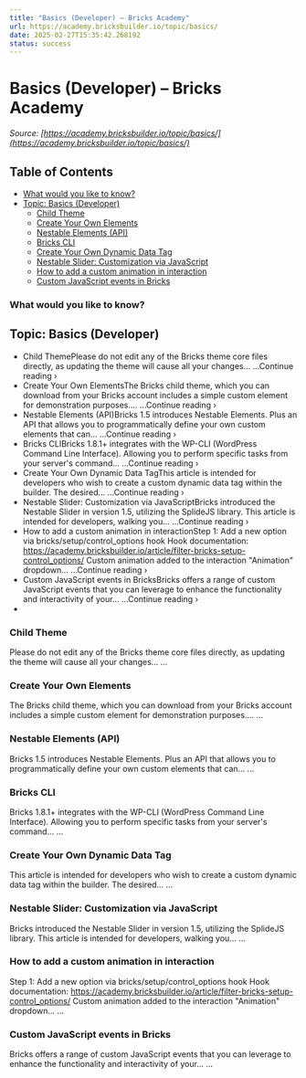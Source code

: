 ```yaml
---
title: "Basics (Developer) – Bricks Academy"
url: https://academy.bricksbuilder.io/topic/basics/
date: 2025-02-27T15:35:42.268192
status: success
---
```


# Basics (Developer) – Bricks Academy

*Source: [https://academy.bricksbuilder.io/topic/basics/](https://academy.bricksbuilder.io/topic/basics/)*

## Table of Contents

  - [What  would you like to know?](#what--would-you-like-to-know)
- [Topic: Basics (Developer)](#topic-basics-developer)
  - [Child Theme](#child-theme)
  - [Create Your Own Elements](#create-your-own-elements)
  - [Nestable Elements (API)](#nestable-elements-api)
  - [Bricks CLI](#bricks-cli)
  - [Create Your Own Dynamic Data Tag](#create-your-own-dynamic-data-tag)
  - [Nestable Slider: Customization via JavaScript](#nestable-slider-customization-via-javascript)
  - [How to add a custom animation in interaction](#how-to-add-a-custom-animation-in-interaction)
  - [Custom JavaScript events in Bricks](#custom-javascript-events-in-bricks)

### What  would you like to know?

## Topic: Basics (Developer)

- Child ThemePlease do not edit any of the Bricks theme core files directly, as updating the theme will cause all your changes… ...Continue reading ›
- Create Your Own ElementsThe Bricks child theme, which you can download from your Bricks account includes a simple custom element for demonstration purposes.… ...Continue reading ›
- Nestable Elements (API)Bricks 1.5 introduces Nestable Elements. Plus an API that allows you to programmatically define your own custom elements that can… ...Continue reading ›
- Bricks CLIBricks 1.8.1+ integrates with the WP-CLI (WordPress Command Line Interface). Allowing you to perform specific tasks from your server's command… ...Continue reading ›
- Create Your Own Dynamic Data TagThis article is intended for developers who wish to create a custom dynamic data tag within the builder. The desired… ...Continue reading ›
- Nestable Slider: Customization via JavaScriptBricks introduced the Nestable Slider in version 1.5, utilizing the SplideJS library. This article is intended for developers, walking you… ...Continue reading ›
- How to add a custom animation in interactionStep 1: Add a new option via bricks/setup/control_options hook Hook documentation: https://academy.bricksbuilder.io/article/filter-bricks-setup-control_options/ Custom animation added to the interaction "Animation" dropdown… ...Continue reading ›
- Custom JavaScript events in BricksBricks offers a range of custom JavaScript events that you can leverage to enhance the functionality and interactivity of your… ...Continue reading ›
-

### Child Theme

Please do not edit any of the Bricks theme core files directly, as updating the theme will cause all your changes… ...

### Create Your Own Elements

The Bricks child theme, which you can download from your Bricks account includes a simple custom element for demonstration purposes.… ...

### Nestable Elements (API)

Bricks 1.5 introduces Nestable Elements. Plus an API that allows you to programmatically define your own custom elements that can… ...

### Bricks CLI

Bricks 1.8.1+ integrates with the WP-CLI (WordPress Command Line Interface). Allowing you to perform specific tasks from your server's command… ...

### Create Your Own Dynamic Data Tag

This article is intended for developers who wish to create a custom dynamic data tag within the builder. The desired… ...

### Nestable Slider: Customization via JavaScript

Bricks introduced the Nestable Slider in version 1.5, utilizing the SplideJS library. This article is intended for developers, walking you… ...

### How to add a custom animation in interaction

Step 1: Add a new option via bricks/setup/control_options hook Hook documentation: https://academy.bricksbuilder.io/article/filter-bricks-setup-control_options/ Custom animation added to the interaction "Animation" dropdown… ...

### Custom JavaScript events in Bricks

Bricks offers a range of custom JavaScript events that you can leverage to enhance the functionality and interactivity of your… ...

